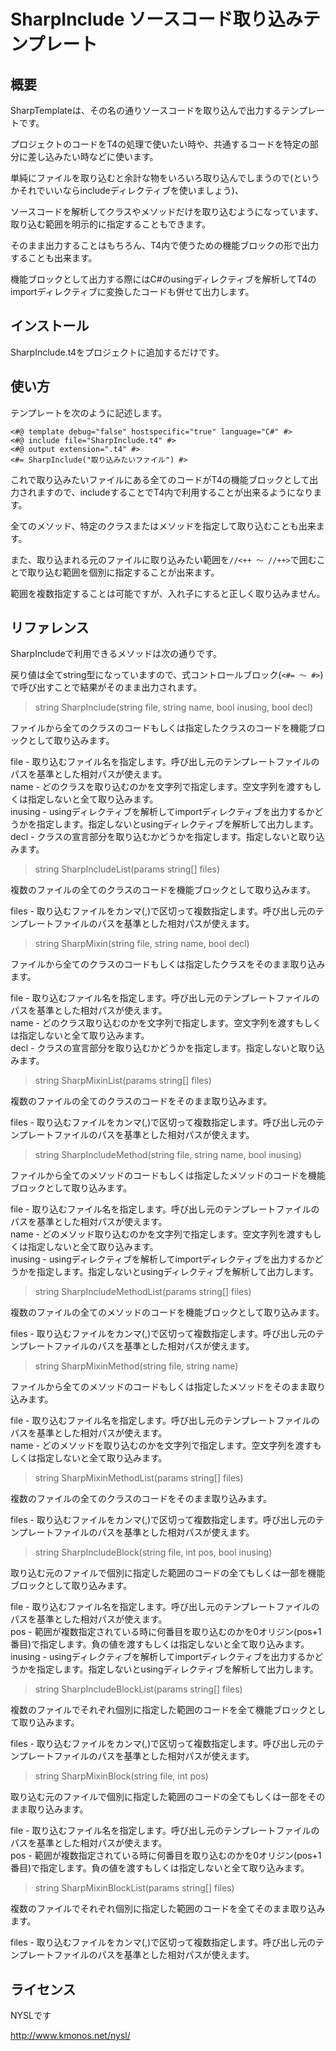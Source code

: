 ﻿SharpInclude    ソースコード取り込みテンプレート
====

概要
----

SharpTemplateは、その名の通りソースコードを取り込んで出力するテンプレートです。

プロジェクトのコードをT4の処理で使いたい時や、共通するコードを特定の部分に差し込みたい時などに使います。

単純にファイルを取り込むと余計な物をいろいろ取り込んでしまうので(というかそれでいいならincludeディレクティブを使いましょう)、

ソースコードを解析してクラスやメソッドだけを取り込むようになっています、取り込む範囲を明示的に指定することもできます。

そのまま出力することはもちろん、T4内で使うための機能ブロックの形で出力することも出来ます。

機能ブロックとして出力する際にはC#のusingディレクティブを解析してT4のimportディレクティブに変換したコードも併せて出力します。


インストール
----

SharpInclude.t4をプロジェクトに追加するだけです。


使い方
----

テンプレートを次のように記述します。

    <#@ template debug="false" hostspecific="true" language="C#" #>
    <#@ include file="SharpInclude.t4" #>
	<#@ output extension=".t4" #>
    <#= SharpInclude("取り込みたいファイル") #>

これで取り込みたいファイルにある全てのコードがT4の機能ブロックとして出力されますので、includeすることでT4内で利用することが出来るようになります。

全てのメソッド、特定のクラスまたはメソッドを指定して取り込むことも出来ます。

また、取り込まれる元のファイルに取り込みたい範囲を```//<++ ～ //++>```で囲むことで取り込む範囲を個別に指定することが出来ます。

範囲を複数指定することは可能ですが、入れ子にすると正しく取り込みません。


リファレンス
----

SharpIncludeで利用できるメソッドは次の通りです。

戻り値は全てstring型になっていますので、式コントロールブロック(```<#= ～ #>```)で呼び出すことで結果がそのまま出力されます。

>string SharpInclude(string file, string name, bool inusing, bool decl)

ファイルから全てのクラスのコードもしくは指定したクラスのコードを機能ブロックとして取り込みます。

file - 取り込むファイル名を指定します。呼び出し元のテンプレートファイルのパスを基準とした相対パスが使えます。<br />
name - どのクラスを取り込むのかを文字列で指定します。空文字列を渡すもしくは指定しないと全て取り込みます。<br />
inusing - usingディレクティブを解析してimportディレクティブを出力するかどうかを指定します。指定しないとusingディレクティブを解析して出力します。<br />
decl - クラスの宣言部分を取り込むかどうかを指定します。指定しないと取り込みます。

>string SharpIncludeList(params string[] files)

複数のファイルの全てのクラスのコードを機能ブロックとして取り込みます。

files - 取り込むファイルをカンマ(,)で区切って複数指定します。呼び出し元のテンプレートファイルのパスを基準とした相対パスが使えます。


>string SharpMixin(string file, string name, bool decl)

ファイルから全てのクラスのコードもしくは指定したクラスをそのまま取り込みます。

file - 取り込むファイル名を指定します。呼び出し元のテンプレートファイルのパスを基準とした相対パスが使えます。<br />
name - どのクラス取り込むのかを文字列で指定します。空文字列を渡すもしくは指定しないと全て取り込みます。<br />
decl - クラスの宣言部分を取り込むかどうかを指定します。指定しないと取り込みます。


>string SharpMixinList(params string[] files)

複数のファイルの全てのクラスのコードをそのまま取り込みます。

files - 取り込むファイルをカンマ(,)で区切って複数指定します。呼び出し元のテンプレートファイルのパスを基準とした相対パスが使えます。


>string SharpIncludeMethod(string file, string name, bool inusing)

ファイルから全てのメソッドのコードもしくは指定したメソッドのコードを機能ブロックとして取り込みます。

file - 取り込むファイル名を指定します。呼び出し元のテンプレートファイルのパスを基準とした相対パスが使えます。<br />
name - どのメソッド取り込むのかを文字列で指定します。空文字列を渡すもしくは指定しないと全て取り込みます。<br />
inusing - usingディレクティブを解析してimportディレクティブを出力するかどうかを指定します。指定しないとusingディレクティブを解析して出力します。


>string SharpIncludeMethodList(params string[] files)

複数のファイルの全てのメソッドのコードを機能ブロックとして取り込みます。

files - 取り込むファイルをカンマ(,)で区切って複数指定します。呼び出し元のテンプレートファイルのパスを基準とした相対パスが使えます。


>string SharpMixinMethod(string file, string name)

ファイルから全てのメソッドのコードもしくは指定したメソッドをそのまま取り込みます。

file - 取り込むファイル名を指定します。呼び出し元のテンプレートファイルのパスを基準とした相対パスが使えます。<br />
name - どのメソッドを取り込むのかを文字列で指定します。空文字列を渡すもしくは指定しないと全て取り込みます。


>string SharpMixinMethodList(params string[] files)

複数のファイルの全てのクラスのコードをそのまま取り込みます。

files - 取り込むファイルをカンマ(,)で区切って複数指定します。呼び出し元のテンプレートファイルのパスを基準とした相対パスが使えます。


>string SharpIncludeBlock(string file, int pos, bool inusing)

取り込む元のファイルで個別に指定した範囲のコードの全てもしくは一部を機能ブロックとして取り込みます。

file - 取り込むファイル名を指定します。呼び出し元のテンプレートファイルのパスを基準とした相対パスが使えます。<br />
pos - 範囲が複数指定されている時に何番目を取り込むのかを0オリジン(pos+1番目)で指定します。負の値を渡すもしくは指定しないと全て取り込みます。<br />
inusing - usingディレクティブを解析してimportディレクティブを出力するかどうかを指定します。指定しないとusingディレクティブを解析して出力します。


>string SharpIncludeBlockList(params string[] files)

複数のファイルでそれぞれ個別に指定した範囲のコードを全て機能ブロックとして取り込みます。

files - 取り込むファイルをカンマ(,)で区切って複数指定します。呼び出し元のテンプレートファイルのパスを基準とした相対パスが使えます。


>string SharpMixinBlock(string file, int pos)

取り込む元のファイルで個別に指定した範囲のコードの全てもしくは一部をそのまま取り込みます。

file - 取り込むファイル名を指定します。呼び出し元のテンプレートファイルのパスを基準とした相対パスが使えます。<br />
pos - 範囲が複数指定されている時に何番目を取り込むのかを0オリジン(pos+1番目)で指定します。負の値を渡すもしくは指定しないと全て取り込みます。


>string SharpMixinBlockList(params string[] files)

複数のファイルでそれぞれ個別に指定した範囲のコードを全てそのまま取り込みます。

files - 取り込むファイルをカンマ(,)で区切って複数指定します。呼び出し元のテンプレートファイルのパスを基準とした相対パスが使えます。


ライセンス
-----

NYSLです

http://www.kmonos.net/nysl/